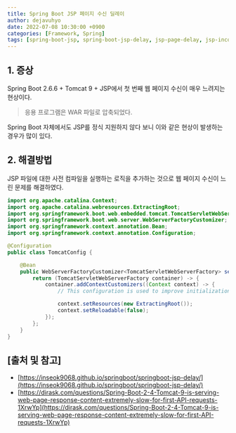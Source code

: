 ```yaml
---
title: Spring Boot JSP 페이지 수신 딜레이
author: dejavuhyo
date: 2022-07-08 10:30:00 +0900
categories: [Framework, Spring]
tags: [spring-boot-jsp, spring-boot-jsp-delay, jsp-page-delay, jsp-incoming-delay, spring-boot-jsp-딜레이, spring-boot-jsp-수신-지연, jsp-페이지-딜레이, jsp-딜레이, jsp-수신-지연]
---
```


## 1. 증상
Spring Boot 2.6.6 + Tomcat 9 + JSP에서 첫 번째 웹 페이지 수신이 매우 느려지는 현상이다.

> 응용 프로그램은 WAR 파일로 압축되었다.

Spring Boot 자체에서도 JSP를 정식 지원하지 않다 보니 이와 같은 현상이 발생하는 경우가 많이 있다.

## 2. 해결방법
JSP 파일에 대한 사전 컴파일을 실행하는 로직을 추가하는 것으로 웹 페이지 수신이 느린 문제를 해결하였다.

```java
import org.apache.catalina.Context;
import org.apache.catalina.webresources.ExtractingRoot;
import org.springframework.boot.web.embedded.tomcat.TomcatServletWebServerFactory;
import org.springframework.boot.web.server.WebServerFactoryCustomizer;
import org.springframework.context.annotation.Bean;
import org.springframework.context.annotation.Configuration;

@Configuration
public class TomcatConfig {

    @Bean
    public WebServerFactoryCustomizer<TomcatServletWebServerFactory> servletContainerCustomizer() {
        return (TomcatServletWebServerFactory container) -> {
            container.addContextCustomizers((Context context) -> {
                // This configuration is used to improve initialization performance.

                context.setResources(new ExtractingRoot());
                context.setReloadable(false);
            });
        };
    }
}
```

## [출처 및 참고]
* [https://inseok9068.github.io/springboot/springboot-jsp-delay/](https://inseok9068.github.io/springboot/springboot-jsp-delay/)
* [https://dirask.com/questions/Spring-Boot-2-4-Tomcat-9-is-serving-web-page-response-content-extremely-slow-for-first-API-requests-1XrwYp](https://dirask.com/questions/Spring-Boot-2-4-Tomcat-9-is-serving-web-page-response-content-extremely-slow-for-first-API-requests-1XrwYp)
